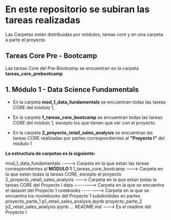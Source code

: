# En este repositorio se subiran las tareas realizadas

Las Carpetas están distribuidas por módulos, tareas core y  en una carpeta a parte el proyecto

## Tareas Core Pre - Bootcamp
Las tareas Core del Pre-Bootcamp se encuentran en la carpeta **tareas_core_prebootcamp** 

## 1. Módulo 1 - Data Science Fundamentals

* En la carpeta **mod_1_data_fundamentals** se encuentran todas las tareas CORE del módulo 1, 
  
* En la carpeta **1_tareas_core_bootcamp** se encuentran todas las tareas CORE del módulo 1, excepto los que tienen que ver con el proyecto.

* En la carpeta  **2_proyecto_retail_sales_analysis** se encuentran las tareas CORE realizadas por partes correspondientes al **"Proyecto I"** del módulo 1

**La estructura de carpetas es la siguiente:**
 
mod_1_data_fundamentals   ----> Carpeta en la que estan las tareas correspondientes al **MÓDULO 1**
  1_tareas_core_bootcamp   ---> Carpeta en la que estan todas la tareas CORE, excepto el proyecto
  2_proyecto_retail_sales_analysis ---> Carpeta en la que estan todas la tareas CORE del Proyecto I
        data --------> Carpeta en la que se encuentra el dataset del Proyecto 1
        notebooks --------> Carpeta en la que se encuentra los nootebooks del Proyecto 1 subdivididas en partes
            proyecto_parte_1 
             p1_retail_sales_analysis.ipynb
            proyecto_parte_2
             p2_retail_sales_analysis.ipynb
        ...
        README.md ---> Es el readme del Proyecto I 